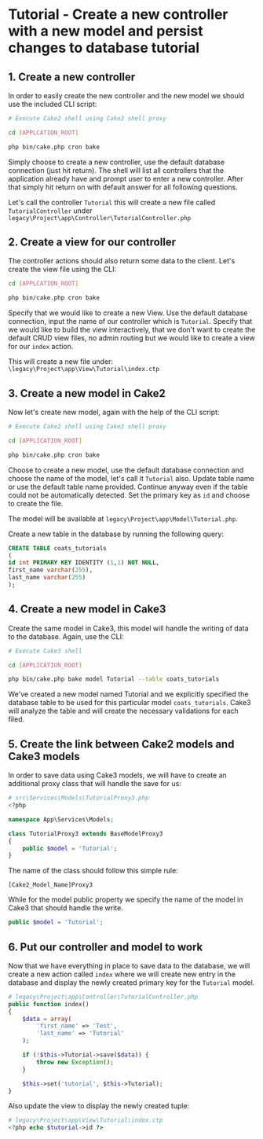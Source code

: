 # Tutorial - Create a new controller with a new model and persist changes to database tutorial

## 1. Create a new controller

In order to easily create the new controller and the new model we should use the included CLI script:

```bash
# Execute Cake2 shell using Cake3 shell proxy

cd [APPLCATION_ROOT]

php bin/cake.php cron bake
```

Simply choose to create a new controller, use the default database connection (just hit return).
The shell will list all controllers that the application already have and prompt user to enter a new controller.
After that simply hit return on with default answer for all following questions.

Let's call the controller ```Tutorial``` this will create a new file called ```TutorialController``` under 
```legacy\Project\app\Controller\TutorialController.php```

## 2. Create a view for our controller

The controller actions should also return some data to the client. Let's create the view file using the CLI:

```bash
cd [APPLCATION_ROOT]

php bin/cake.php cron bake
```

Specify that we would like to create a new View. Use the default database connection, input the name of our controller 
which is ```Tutorial```. Specify that we would like to build the view interactively, that we don't want to create the
default CRUD view files, no admin routing but we would like to create a view for our ```index``` action.

This will create a new file under: ```\legacy\Project\app\View\Tutorial\index.ctp```

## 3. Create a new model in Cake2

Now let's create new model, again with the help of the CLI script:

```bash
# Execute Cake2 shell using Cake3 shell proxy

cd [APPLICATION_ROOT]

php bin/cake.php cron bake
```

Choose to create a new model, use the default database connection and choose the name of the model, let's call it
```Tutorial``` also. Update table name or use the default table name provided. Continue anyway even if the table could
not be automatically detected. Set the primary key as ```id``` and choose to create the file.

The model will be available at ```legacy\Project\app\Model\Tutorial.php```.

Create a new table in the database by running the following query:

```sql
CREATE TABLE coats_tutorials
(
id int PRIMARY KEY IDENTITY (1,1) NOT NULL,
first_name varchar(255),
last_name varchar(255)
);
```

## 4. Create a new model in Cake3

Create the same model in Cake3, this model will handle the writing of data to the database. Again, use the CLI:

```bash
# Execute Cake3 shell

cd [APPLICATION_ROOT]

php bin/cake.php bake model Tutorial --table coats_tutorials
```

We've created a new model named Tutorial and we explicitly specified the database table to be used for this particular
model ```coats_tutorials```. Cake3 will analyze the table and will create the necessary validations for each filed.

## 5. Create the link between Cake2 models and Cake3 models

In order to save data using Cake3 models, we will have to create an additional proxy class that will handle the save for us:

```php
# src\Services\Models\TutorialProxy3.php
<?php

namespace App\Services\Models;

class TutorialProxy3 extends BaseModelProxy3
{
    public $model = 'Tutorial';
}
```

The name of the class should follow this simple rule:

```
[Cake2_Model_Name]Proxy3
```

While for the model public property we specify the name of the model in Cake3 that should handle the write.

```php
public $model = 'Tutorial';
```

## 6. Put our controller and model to work

Now that we have everything in place to save data to the database, we will create a new action called ```index```
where we will create new entry in the database and display the newly created primary key for the ```Tutorial``` model.

```php
# legacy\Project\app\Controller\TutorialController.php
public function index()
{
    $data = array(
        'first_name' => 'Test',
        'last_name' => 'Tutorial'
    );

    if (!$this->Tutorial->save($data)) {
        throw new Exception();
    }

    $this->set('tutorial', $this->Tutorial);
}
```

Also update the view to display the newly created tuple:

```php
# legacy\Project\app\View\Tutorial\index.ctp
<?php echo $tutorial->id ?>
```














